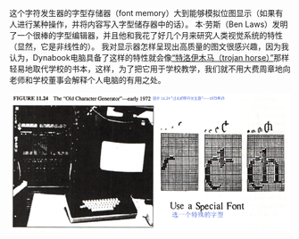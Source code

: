 这个字符发生器的字型存储器（font memory）大到能够模拟位图显示（如果有人进行某种操作，并将内容写入字型储存器中的话）。
本·劳斯（Ben Laws）发明了一个很棒的字型编辑器，并且他和我花了好几个月来研究人类视觉系统的特性（显然，它是非线性的）。
我对显示器怎样呈现出高质量的图文很感兴趣，因为我认为，Dynabook电脑具备了这样的特性就会像[“特洛伊木马（trojan horse）”](http://baike.baidu.com/subview/2611/10982649.htm#viewPageContent)那样轻易地取代学校的书本，这样，为了把它用于学校教学，我们就不用大费周章地向老师和学校董事会解释个人电脑的有用之处。

![OldCharacterGenerator](OldCharacterGenerator.png)
